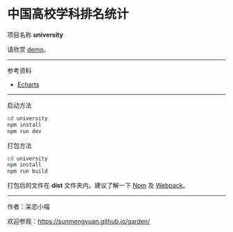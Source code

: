 # 中国高校学科排名统计 #

项目名称 __university__

请欣赏 [demo](https://sunmengyuan.github.io/demos/echarts/university)。

*****

参考资料

+ [Echarts](http://echarts.baidu.com/)

*****

启动方法
    
```bash
cd university
npm install
npm run dev
```

打包方法

```bash
cd university
npm install
npm run build
```

打包后的文件在 __dist__ 文件夹内。建议了解一下 [Npm](https://www.npmjs.com/) 及 [Webpack](https://webpack.github.io/docs/)。

*****

作者：呆恋小喵

欢迎参观：<https://sunmengyuan.github.io/garden/>
